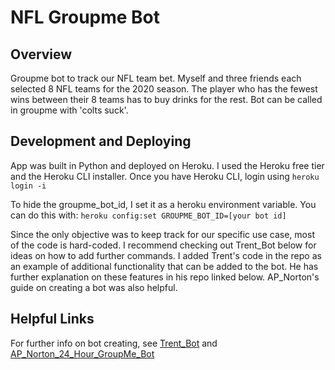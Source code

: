 # NFL Groupme Bot

## Overview
Groupme bot to track our NFL team bet. Myself and three friends each selected 8 NFL teams for the 2020 season. The player who has the fewest wins between their 8 teams has to buy drinks for the rest. Bot can be called in groupme with 'colts suck'. 

## Development and Deploying
App was built in Python and deployed on Heroku. I used the Heroku free tier and the Heroku CLI installer. Once you have Heroku CLI, login using 
`heroku login -i`

To hide the groupme_bot_id, I set it as a heroku environment variable. You can do this with:
`heroku config:set GROUPME_BOT_ID=[your bot id]`

Since the only objective was to keep track for our specific use case, most of the code is hard-coded. I recommend checking out Trent_Bot below for ideas on how to add further commands. I added Trent's code in the repo as an example of additional functionality that can be added to the bot. He has further explanation on these features in his repo linked below. AP_Norton's guide on creating a bot was also helpful. 

## Helpful Links
For further info on bot creating, see [Trent_Bot](https://github.com/trentprynn/TrentBot) and [AP_Norton_24_Hour_GroupMe_Bot](http://www.apnorton.com/blog/2017/02/28/How-I-wrote-a-Groupme-Chatbot-in-24-hours/)

